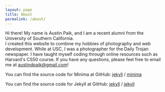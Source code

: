 ```yaml
---
layout: page
title: About
permalink: /about/
---
```


Hi there!  My name is Austin Paik, and I am a recent alumni from the University of Southern California.  
I created this website to combine my hobbies of photography and web development.
While at USC, I was a photographer for the Daily Trojan newspaper.
I have taught myself coding through online resources such as Harvard's CS50 course.
If you have any questions, please feel free to email me at austindpaik@gmail.com!



You can find the source code for Minima at GitHub:
[jekyll][jekyll-organization] /
[minima](https://github.com/jekyll/minima)

You can find the source code for Jekyll at GitHub:
[jekyll][jekyll-organization] /
[jekyll](https://github.com/jekyll/jekyll)

[jekyll-organization]: https://github.com/jekyll
